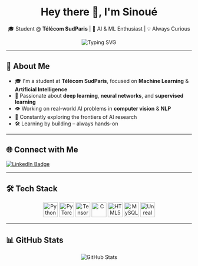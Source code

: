 <!-- Banner or headline -->
<h1 align="center">
  Hey there 👋, I'm <strong>Sinoué</strong>
</h1>
<p align="center">
  🎓 Student @ <strong>Télécom SudParis</strong> | 🤖 AI & ML Enthusiast | 💡 Always Curious
</p>

<p align="center">
  <img src="https://readme-typing-svg.demolab.com?font=Fira+Code&pause=1000&color=00BFFF&center=true&vCenter=true&width=435&lines=Machine+Learning+Student;Deep+Learning+Explorer;AI+for+Good+Believer;Building+cool+things+with+code" alt="Typing SVG" />
</p>

---

## 🧠 About Me

- 🎓 I'm a student at **Télécom SudParis**, focused on **Machine Learning** & **Artificial Intelligence**
- 🤖 Passionate about **deep learning**, **neural networks**, and **supervised learning**
- 👁️ Working on real-world AI problems in **computer vision** & **NLP**
- 🔬 Constantly exploring the frontiers of AI research
- 🛠️ Learning by building – always hands-on

---

## 🌐 Connect with Me

<p align="left">
  <a href="https://linkedin.com/in/sinoué-gad" target="_blank">
    <img src="https://img.shields.io/badge/LinkedIn-blue?style=for-the-badge&logo=linkedin&logoColor=white" alt="LinkedIn Badge"/>
  </a>
</p>

---

## 🛠️ Tech Stack

<p align="center">
  <img src="https://cdn.jsdelivr.net/gh/devicons/devicon/icons/python/python-original.svg" width="40" alt="Python"/>
  <img src="https://cdn.jsdelivr.net/gh/devicons/devicon/icons/pytorch/pytorch-original.svg" width="40" alt="PyTorch"/>
  <img src="https://cdn.jsdelivr.net/gh/devicons/devicon/icons/tensorflow/tensorflow-original.svg" width="40" alt="TensorFlow"/>
  <img src="https://cdn.jsdelivr.net/gh/devicons/devicon/icons/c/c-original.svg" width="40" alt="C"/>
  <img src="https://cdn.jsdelivr.net/gh/devicons/devicon/icons/html5/html5-original.svg" width="40" alt="HTML5"/>
  <img src="https://cdn.jsdelivr.net/gh/devicons/devicon/icons/mysql/mysql-original-wordmark.svg" width="40" alt="MySQL"/>
  <img src="https://cdn.jsdelivr.net/gh/devicons/devicon/icons/unrealengine/unrealengine-original.svg" width="40" alt="Unreal Engine"/>
</p>

---

## 📊 GitHub Stats

<p align="center">
  <img src="https://github-readme-stats.vercel.app/api?username=gad-cell&show_icons=true&theme=default&locale=en" alt="GitHub Stats" />

</p>

